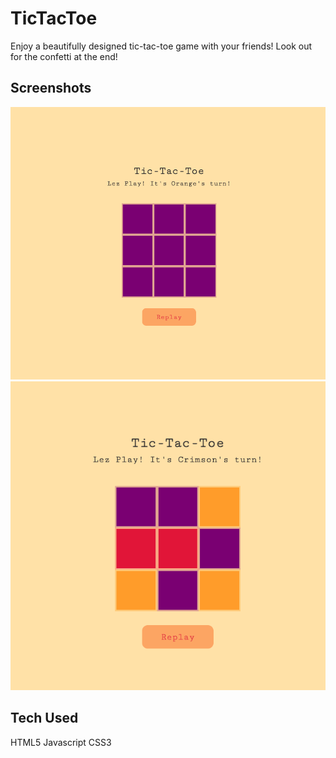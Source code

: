 # TicTacToe
Enjoy a beautifully designed tic-tac-toe game with your friends! Look out for the confetti at the end! 

## Screenshots 
![board](images/bord.png)
![boardgame](images/playboard.png)


## Tech Used 
HTML5 
Javascript 
CSS3

